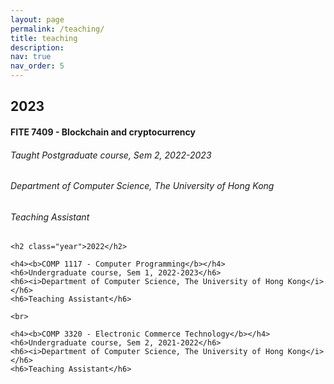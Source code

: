 ```yaml
---
layout: page
permalink: /teaching/
title: teaching
description: 
nav: true
nav_order: 5
---
```


<div class="publications">
	<h2 class="year">2023</h2>
	<h4><b>FITE 7409 - Blockchain and cryptocurrency</b></h4>
	<h6>Taught Postgraduate course, Sem 2, 2022-2023</h6>
	<h6><i>Department of Computer Science, The University of Hong Kong</i></h6>
	<h6>Teaching Assistant</h6>

	<h2 class="year">2022</h2>

	<h4><b>COMP 1117 - Computer Programming</b></h4>
	<h6>Undergraduate course, Sem 1, 2022-2023</h6>
	<h6><i>Department of Computer Science, The University of Hong Kong</i></h6>
	<h6>Teaching Assistant</h6>

	<br>

	<h4><b>COMP 3320 - Electronic Commerce Technology</b></h4>
	<h6>Undergraduate course, Sem 2, 2021-2022</h6>
	<h6><i>Department of Computer Science, The University of Hong Kong</i></h6>
	<h6>Teaching Assistant</h6>
</div>